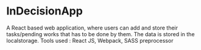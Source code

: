 # InDecisionApp
A React based web application, where users can add and store their tasks/pending works that has to be done by them. The data is stored in the localstorage. Tools used : React JS, Webpack, SASS preprocessor
